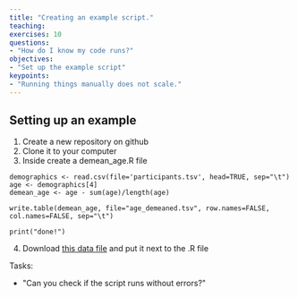 ```yaml
---
title: "Creating an example script."
teaching:
exercises: 10
questions:
- "How do I know my code runs?"
objectives:
- "Set up the example script"
keypoints:
- "Running things manually does not scale."
---
```


## Setting up an example

1. Create a new repository on github
2. Clone it to your computer
3. Inside create a demean_age.R file

```
demographics <- read.csv(file='participants.tsv', head=TRUE, sep="\t")
age <- demographics[4]
demean_age <- age - sum(age)/length(age)

write.table(demean_age, file="age_demeaned.tsv", row.names=FALSE, col.names=FALSE, sep="\t")

print("done!")
```

4. Download [this data file](https://gist.githubusercontent.com/chrisfilo/95d01249ecdf80e850bc8e08ac8f61c6/raw/1773e78e54b082c7f8ed0a06ddc586d426330d5e/participants.tsv) and put it next to the .R file

Tasks:

- "Can you check if the script runs without errors?"
